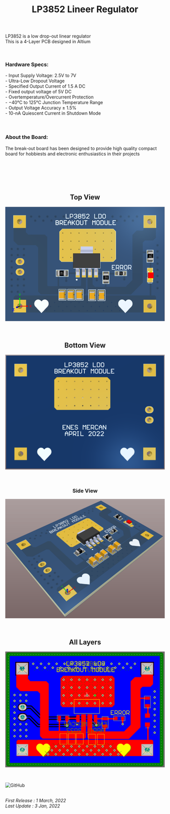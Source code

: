 <!-- BAŞLIK -->
<h1> 
  <p align="center">
    LP3852 Lineer Regulator
  </p>
</h1>

</br>

<!-- GİRİŞ -->

<p> LP3852 is a low drop-out linear regulator </br> This is a 4-Layer PCB designed in Altium </p>

</br>

<!-- ÖZELLİKLER -->
                        


<h3> Hardware Specs: </h3> 
- Input Supply Voltage: 2.5V to 7V </br>
- Ultra-Low Dropout Voltage </br>
- Specified Output Current of 1.5 A DC </br>
- Fixed output voltage of 5V DC </br>
- Overtemperature/Overcurrent Protection </br>
- −40°C to 125°C Junction Temperature Range </br>
- Output Voltage Accuracy ± 1.5% </br>
- 10-nA Quiescent Current in Shutdown Mode </br>

</br>
</br>

<!-- HAKKINDA -->

<h3> About the Board: </h3> 
<p> The break-out board has been designed to provide high quality compact board for hobbiests and electronic enthusiastics in their projects </p>

</br>

<h1> 
  <p align="center">
  </p>
</h1>


<!-- GÖRSELLER -->
                        
                        
<br/>

<H2 align="center"> Top View </H2>
 <p align="center">
  <img src="./Images/Top View 3D.png"></p>


<br/>

<H2 align="center"> Bottom View </H2>
<p align="center">
<img src="./Images/Bottom View 3D.png"></p>

<br/>

<H3 align="center"> Side View </H3>
<p align="center">
<img src="./Images/Side View.png"></p>

<br/>


<H2 align="center"> All Layers </H2>
<p align="center">
<img src="./Images/Multilayer View.png"></p>

<br/>

![GitHub](https://img.shields.io/github/license/enesmrcn/PCB-Design)   

<br/> <i>First Release : 1 March, 2022</i>
<br/> <i>Last Update : 3 Jan, 2022</i>
